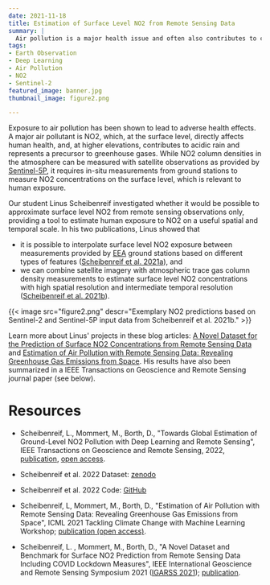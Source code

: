 ```yaml
---
date: 2021-11-18
title: Estimation of Surface Level NO2 from Remote Sensing Data
summary: |
  Air pollution is a major health issue and often also contributes to climate change. Measuring air pollution is costly and therefore only available in some countries. We investigated whether freely available Earth observation data can be utilized to estimate air pollution on the surface level. 
tags:
- Earth Observation
- Deep Learning
- Air Pollution
- NO2
- Sentinel-2
featured_image: banner.jpg
thumbnail_image: figure2.png

---
```



Exposure to air pollution has been shown to lead to adverse health effects. A major air pollutant is NO2, which, at the surface level, directly affects human health, and, at higher elevations, contributes to acidic rain and represents a precursor to greenhouse gases. While NO2 column densities in the atmosphere can be measured with satellite observations as provided by [Sentinel-5P](https://sentinel.esa.int/web/sentinel/missions/sentinel-5p), it requires in-situ measurements from ground stations to measure NO2 concentrations on the surface level, which is relevant to human exposure.

Our student Linus Scheibenreif investigated whether it would be possible to approximate surface level NO2 from remote sensing observations only, providing a tool to estimate human exposure to NO2 on a useful spatial and temporal scale. In his two publications, Linus showed that

* it is possible to interpolate surface level NO2 exposure between measurements provided by [EEA](https://www.eea.europa.eu/) ground stations based on different types of features ([Scheibenreif et al. 2021a](https://ieeexplore.ieee.org/iel7/9553015/9553016/09554037.pdf)), and
* we can combine satellite imagery with atmospheric trace gas column density measurements to estimate surface level NO2 concentrations with high spatial resolution and intermediate temporal resolution ([Scheibenreif et al. 2021b](https://www.climatechange.ai/papers/icml2021/23)).


{{<  image
src="figure2.png"
descr="Exemplary NO2 predictions based on Sentinel-2 and Sentinel-5P input data from Scheibenreif et al. 2021b." >}}

Learn more about Linus' projects in these blog articles: [A Novel Dataset for the Prediction of Surface NO2 Concentrations from Remote Sensing Data](https://hsg-aiml.github.io/2021/04/07/A_Novel_Dataset_for_the_Estimation_of_Surface_NO2_Concentrations_from_Remote_Sensing_Data.html) and [Estimation of Air Pollution with Remote Sensing Data: Revealing Greenhouse Gas Emissions from Space](https://hsg-aiml.github.io/2021/07/23/Estimation_of_Air_Pollution_with_Remote_Sensing_Data.html). 
His results have also been summarized in a IEEE Transactions on Geoscience and Remote Sensing journal paper (see below).


# Resources

* Scheibenreif, L., Mommert, M., Borth, D., "Towards Global Estimation of Ground-Level NO2 Pollution with Deep Learning and Remote Sensing", IEEE Transactions on Geoscience and Remote Sensing, 2022, [publication](https://doi.org/10.1109/TGRS.2022.3160827), [open access](http://www.alexandria.unisg.ch/266586/1/Toward_Global_Estimation_of_Ground-Level_NO2_Pollution_With_Deep_Learning_and_Remote_Sensing.pdf).

* Scheibenreif et al. 2022 Dataset: [zenodo](https://doi.org/10.5281/zenodo.5764262)

* Scheibenreif et al. 2022 Code: [GitHub](https://github.com/HSG-AIML/Global-NO2-Estimation)

* Scheibenreif, L, Mommert, M., Borth, D., "Estimation of Air Pollution with Remote Sensing Data: Revealing Greenhouse Gas Emissions from Space", ICML 2021 Tackling Climate Change with Machine Learning Workshop;
[publication (open access)](https://www.climatechange.ai/papers/icml2021/23).

* Scheibenreif, L. , Mommert, M., Borth, D., "A Novel Dataset and Benchmark for Surface NO2 Prediction from Remote Sensing Data Including COVID Lockdown Measures", IEEE International Geoscience and Remote Sensing Symposium 2021 ([IGARSS 2021](https://igarss2021.com/)); [publication](https://ieeexplore.ieee.org/iel7/9553015/9553016/09554037.pdf).
